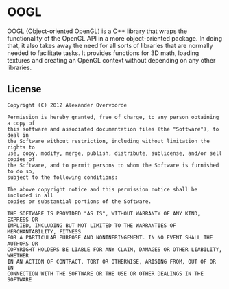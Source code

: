 # OOGL

OOGL (Object-oriented OpenGL) is a C++ library that wraps the functionality of the OpenGL API in a more object-oriented package. In doing that, it also takes away the need for all sorts of libraries that are normally needed to facilitate tasks. It provides functions for 3D math, loading textures and creating an OpenGL context without depending on any other libraries.

## License

	Copyright (C) 2012 Alexander Overvoorde

	Permission is hereby granted, free of charge, to any person obtaining a copy of
	this software and associated documentation files (the "Software"), to deal in
	the Software without restriction, including without limitation the rights to
	use, copy, modify, merge, publish, distribute, sublicense, and/or sell copies of
	the Software, and to permit persons to whom the Software is furnished to do so,
	subject to the following conditions:

	The above copyright notice and this permission notice shall be included in all
	copies or substantial portions of the Software.

	THE SOFTWARE IS PROVIDED "AS IS", WITHOUT WARRANTY OF ANY KIND, EXPRESS OR
	IMPLIED, INCLUDING BUT NOT LIMITED TO THE WARRANTIES OF MERCHANTABILITY, FITNESS
	FOR A PARTICULAR PURPOSE AND NONINFRINGEMENT. IN NO EVENT SHALL THE AUTHORS OR
	COPYRIGHT HOLDERS BE LIABLE FOR ANY CLAIM, DAMAGES OR OTHER LIABILITY, WHETHER
	IN AN ACTION OF CONTRACT, TORT OR OTHERWISE, ARISING FROM, OUT OF OR IN
	CONNECTION WITH THE SOFTWARE OR THE USE OR OTHER DEALINGS IN THE SOFTWARE